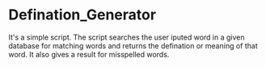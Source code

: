 # Defination_Generator
It's a simple script.
The script searches the user iputed word in a given database for matching words and returns the defination or meaning of that word.
It also gives a result for misspelled words.
